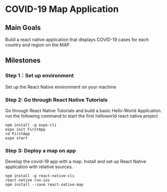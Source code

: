 # COVID-19 Map Application
## Main Goals
Build a react native application that displays COVID-19 cases for each country and region on the MAP.
## Milestones
### Step 1：Set up environment
Set up the React Native environment on your machine
### Step 2: Go through React Native Tutorials
Go through React Native Tutorials and build a basic Hello-World Application.
run the following command to start the first helloworld react native project
```
npm install -g expo-cli
expo init FirstApp
cd FirstApp
expo start
```
### Step 3: Deploy a map on app
Develop the covid-19 app with a map. Install and set up React Native application with relative sources.
```
npm install -g react-native-cli
react-native run-ios
npm install --save react-native-map
```
